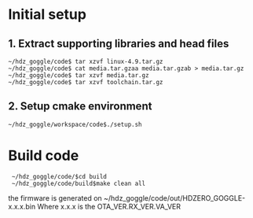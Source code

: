 # Initial setup

## 1. Extract supporting libraries and head files

```
~/hdz_goggle/code$ tar xzvf linux-4.9.tar.gz
~/hdz_goggle/code$ cat media.tar.gzaa media.tar.gzab > media.tar.gz
~/hdz_goggle/code$ tar xzvf media.tar.gz
~/hdz_goggle/code$ tar xzvf toolchain.tar.gz
```

## 2. Setup cmake environment

```
~/hdz_goggle/workspace/code$./setup.sh
```

# Build code

```
 ~/hdz_goggle/code/$cd build
 ~/hdz_goggle/code/build$make clean all
```

the firmware is generated on ~/hdz_goggle/code/out/HDZERO_GOGGLE-x.x.x.bin
Where x.x.x is the OTA_VER.RX_VER.VA_VER
